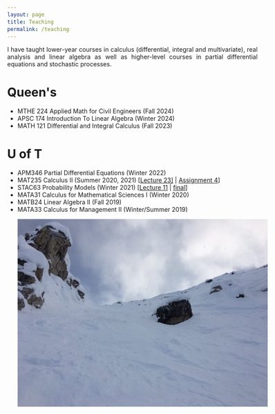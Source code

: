 ```yaml
---
layout: page
title: Teaching
permalink: /teaching
---
```


<div style='text-align: justify; width: 115%;'>
I have taught lower-year courses in calculus (differential, integral and multivariate), real analysis and linear algebra as well as higher-level courses in partial differential equations and stochastic processes.
</div>

Queen's
======

<ul style='width: 115%;'>
  <li> MTHE 224 Applied Math for Civil Engineers (Fall 2024) </li>
  <li> APSC 174 Introduction To Linear Algebra (Winter 2024) </li>
  <li> MATH 121 Differential and Integral Calculus (Fall 2023) </li>
</ul>

U of T
======

<ul style='width: 115%;'>
  <li> APM346 Partial Differential Equations (Winter 2022) </li>
  <li> MAT235 Calculus II (Summer 2020, 2021) [<a href="https://mymedia.library.utoronto.ca/play/0e62e29654335560a755ad46df70ead4/">Lecture 23]</a> | <a href="/assets/235-A4.pdf">Assignment 4</a>] </li>
  <li> STAC63 Probability Models (Winter 2021) [<a href="https://mymedia.library.utoronto.ca/play/b3a9414b831b34b3c0fdeff44c791fb9">Lecture 11</a> | <a href="/assets/C63-final.pdf">final</a>] </li>
  <li> MATA31 Calculus for Mathematical Sciences I (Winter 2020) </li>
  <li> MATB24 Linear Algebra II (Fall 2019) </li>
  <li> MATA33 Calculus for Management II (Winter/Summer 2019) </li>
  
![](assets/img/KHMR_Whitewall.jpg)
